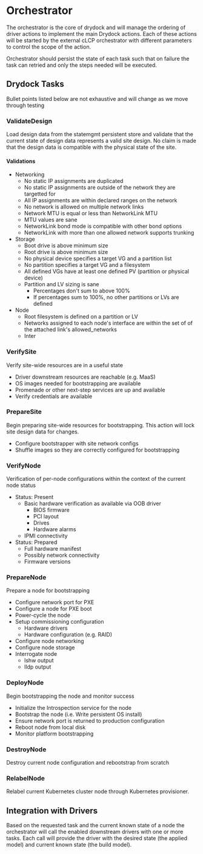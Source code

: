 # Orchestrator #

The orchestrator is the core of drydock and will manage
the ordering of driver actions to implement the main Drydock
actions. Each of these actions will be started by the
external cLCP orchestrator with different parameters to
control the scope of the action.

Orchestrator should persist the state of each task
such that on failure the task can retried and only the
steps needed will be executed.

## Drydock Tasks ##

Bullet points listed below are not exhaustive and will
change as we move through testing

### ValidateDesign ###

Load design data from the statemgmt persistent store and
validate that the current state of design data represents
a valid site design. No claim is made that the design data
is compatible with the physical state of the site.

#### Validations ####

* Networking
    * No static IP assignments are duplicated
    * No static IP assignments are outside of the network they are targetted for
    * All IP assignments are within declared ranges on the network
    * No network is allowed on multiple network links
    * Network MTU is equal or less than NetworkLink MTU
    * MTU values are sane
    * NetworkLink bond mode is compatible with other bond options
    * NetworkLink with more than one allowed network supports trunking
* Storage
    * Boot drive is above minimum size
    * Root drive is above minimum size
    * No physical device specifies a target VG and a partition list
    * No partition specifies a target VG and a filesystem
    * All defined VGs have at least one defined PV (partition or physical device)
    * Partition and LV sizing is sane
        * Percentages don't sum to above 100%
        * If percentages sum to 100%, no other partitions or LVs are defined
* Node
    * Root filesystem is defined on a partition or LV
    * Networks assigned to each node's interface are within the set of of the attached link's allowed\_networks
    * Inter
### VerifySite ###

Verify site-wide resources are in a useful state

* Driver downstream resources are reachable (e.g. MaaS)
* OS images needed for bootstrapping are available
* Promenade or other next-step services are up and available
* Verify credentials are available

### PrepareSite ###

Begin preparing site-wide resources for bootstrapping. This
action will lock site design data for changes.

* Configure bootstrapper with site network configs
* Shuffle images so they are correctly configured for bootstrapping

### VerifyNode ###

Verification of per-node configurations within the context
of the current node status

* Status: Present
    * Basic hardware verification as available via OOB driver
        - BIOS firmware
        - PCI layout
        - Drives
        - Hardware alarms
    * IPMI connectivity
* Status: Prepared
    - Full hardware manifest
    - Possibly network connectivity
    - Firmware versions

### PrepareNode ###

Prepare a node for bootstrapping

* Configure network port for PXE
* Configure a node for PXE boot
* Power-cycle the node
* Setup commissioning configuration
    - Hardware drivers
    - Hardware configuration (e.g. RAID)
* Configure node networking
* Configure node storage
* Interrogate node
    - lshw output
    - lldp output

### DeployNode ###

Begin bootstrapping the node and monitor
success

* Initialize the Introspection service for the node
* Bootstrap the node (i.e. Write persistent OS install)
* Ensure network port is returned to production configuration
* Reboot node from local disk
* Monitor platform bootstrapping

### DestroyNode ###

Destroy current node configuration and rebootstrap from scratch

### RelabelNode ###

Relabel current Kubernetes cluster node through Kubernetes
provisioner.

## Integration with Drivers ##

Based on the requested task and the current known state of a node
the orchestrator will call the enabled downstream drivers with one
or more tasks. Each call will provide the driver with the desired
state (the applied model) and current known state (the build model).
